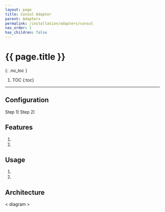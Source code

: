 ```yaml
---
layout: page
title: Consul Adapter
parent: Adapters
permalink: /installation/adapters/consul
nav_order: 1
has_children: false
---
```

# {{ page.title }}
{: .no_toc }

1. TOC
{:toc}
---
## Configuration
Step 1)
Step 2)

## Features
1. 
1. 

## Usage
1. 
1. 

## Architecture
< diagram >